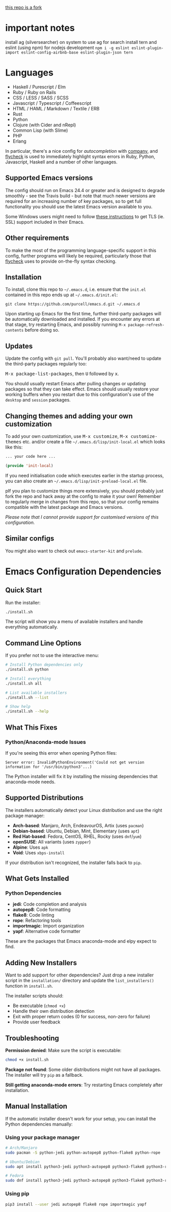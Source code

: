 [this repo is a fork](https://github.com/purcell/emacs.d)


# important notes
install ag (silversearcher) on system to use ag for search
install tern and eslint (using npm) for nodejs development
`npm i -g eslint eslint-plugin-import eslint-config-airbnb-base eslint-plugin-json tern`


# Languages


* Haskell / Purescript / Elm
* Ruby / Ruby on Rails
* CSS / LESS / SASS / SCSS
* Javascript / Typescript / Coffeescript
* HTML / HAML / Markdown / Textile / ERB
* Rust
* Python
* Clojure (with Cider and nRepl)
* Common Lisp (with Slime)
* PHP
* Erlang

In particular, there's a nice config for *autocompletion* with
[company](https://company-mode.github.io/), and
[flycheck](http://www.flycheck.org) is used to immediately highlight
syntax errors in Ruby, Python, Javascript, Haskell and a number of
other languages.

## Supported Emacs versions

The config should run on Emacs 24.4 or greater and is designed to
degrade smoothly - see the Travis build - but note that much newer
versions are required for an increasing number of key packages, so to
get full functionality you should use the latest Emacs version
available to you.

Some Windows users might need to follow
[these instructions](http://xn--9dbdkw.se/diary/how_to_enable_GnuTLS_for_Emacs_24_on_Windows/index.en.html)
to get TLS (ie. SSL) support included in their Emacs.

## Other requirements

To make the most of the programming language-specific support in this
config, further programs will likely be required, particularly those
that [flycheck](https://github.com/flycheck/flycheck) uses to provide
on-the-fly syntax checking.

## Installation

To install, clone this repo to `~/.emacs.d`, i.e. ensure that the
`init.el` contained in this repo ends up at `~/.emacs.d/init.el`:

```
git clone https://github.com/purcell/emacs.d.git ~/.emacs.d
```

Upon starting up Emacs for the first time, further third-party
packages will be automatically downloaded and installed. If you
encounter any errors at that stage, try restarting Emacs, and possibly
running `M-x package-refresh-contents` before doing so.


## Updates

Update the config with `git pull`. You'll probably also want/need to update
the third-party packages regularly too:

<kbd>M-x package-list-packages</kbd>, then <kbd>U</kbd> followed by <kbd>x</kbd>.

You should usually restart Emacs after pulling changes or updating
packages so that they can take effect. Emacs should usually restore
your working buffers when you restart due to this configuration's use
of the `desktop` and `session` packages.

## Changing themes and adding your own customization

To add your own customization, use <kbd>M-x customize</kbd>, <kbd>M-x
customize-themes</kbd> etc. and/or create a file
`~/.emacs.d/lisp/init-local.el` which looks like this:

```el
... your code here ...

(provide 'init-local)
```

If you need initialisation code which executes earlier in the startup process,
you can also create an `~/.emacs.d/lisp/init-preload-local.el` file.

pIf you plan to customize things more extensively, you should probably
just fork the repo and hack away at the config to make it your own!
Remember to regularly merge in changes from this repo, so that your
config remains compatible with the latest package and Emacs versions.

*Please note that I cannot provide support for customised versions of
this configuration.*

## Similar configs

You might also want to check out `emacs-starter-kit` and `prelude`.

# Emacs Configuration Dependencies

## Quick Start

Run the installer:

```bash
./install.sh
```

The script will show you a menu of available installers and handle everything automatically.

## Command Line Options

If you prefer not to use the interactive menu:

```bash
# Install Python dependencies only
./install.sh python

# Install everything
./install.sh all

# List available installers
./install.sh --list

# Show help
./install.sh --help
```

## What This Fixes

### Python/Anaconda-mode Issues

If you're seeing this error when opening Python files:
```
Server error: InvalidPythonEnvironment('Could not get version information for '/usr/bin/python3'...)
```

The Python installer will fix it by installing the missing dependencies that anaconda-mode needs.

## Supported Distributions

The installers automatically detect your Linux distribution and use the right package manager:

- **Arch-based**: Manjaro, Arch, EndeavourOS, Artix (uses `pacman`)
- **Debian-based**: Ubuntu, Debian, Mint, Elementary (uses `apt`)
- **Red Hat-based**: Fedora, CentOS, RHEL, Rocky (uses `dnf`/`yum`)
- **openSUSE**: All variants (uses `zypper`)
- **Alpine**: Uses `apk`
- **Void**: Uses `xbps-install`

If your distribution isn't recognized, the installer falls back to `pip`.

## What Gets Installed

### Python Dependencies
- **jedi**: Code completion and analysis
- **autopep8**: Code formatting
- **flake8**: Code linting
- **rope**: Refactoring tools
- **importmagic**: Import organization
- **yapf**: Alternative code formatter

These are the packages that Emacs anaconda-mode and elpy expect to find.

## Adding New Installers

Want to add support for other dependencies? Just drop a new installer script in the `installation/` directory and update the `list_installers()` function in `install.sh`.

The installer scripts should:
- Be executable (`chmod +x`)
- Handle their own distribution detection
- Exit with proper return codes (0 for success, non-zero for failure)
- Provide user feedback

## Troubleshooting

**Permission denied**: Make sure the script is executable:
```bash
chmod +x install.sh
```

**Package not found**: Some older distributions might not have all packages. The installer will try `pip` as a fallback.

**Still getting anaconda-mode errors**: Try restarting Emacs completely after installation.

## Manual Installation

If the automatic installer doesn't work for your setup, you can install the Python dependencies manually:

### Using your package manager
```bash
# Arch/Manjaro
sudo pacman -S python-jedi python-autopep8 python-flake8 python-rope

# Ubuntu/Debian
sudo apt install python3-jedi python3-autopep8 python3-flake8 python3-rope

# Fedora
sudo dnf install python3-jedi python3-autopep8 python3-flake8 python3-rope
```

### Using pip
```bash
pip3 install --user jedi autopep8 flake8 rope importmagic yapf
```
